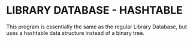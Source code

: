 # LIBRARY DATABASE - HASHTABLE
This program is essentially the same as the regular Library Database, but uses a hashtable data structure instead of a binary tree.
